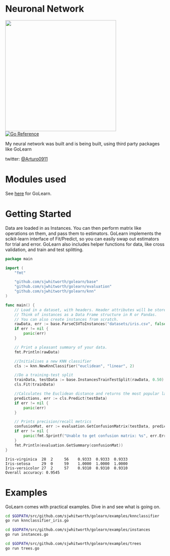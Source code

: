 Neuronal Network
=======

<img src="https://miro.medium.com/max/2310/1*Z5FdBMXzl5PGHt8AVfslcw.gif" width=350><br>
[![Go Reference](https://pkg.go.dev/badge/github.com/sjwhitworth/golearn.svg)](https://pkg.go.dev/github.com/sjwhitworth/golearn)


My neural network was built and is being built, using third party packages like GoLearn

twitter: [@Arturo0911](https://twitter.com/DevTuron)

Modules used
=======

See [here](https://github.com/sjwhitworth/golearn) for GoLearn.

Getting Started
=======

Data are loaded in as Instances. You can then perform matrix like operations on them, and pass them to estimators.
GoLearn implements the scikit-learn interface of Fit/Predict, so you can easily swap out estimators for trial and error.
GoLearn also includes helper functions for data, like cross validation, and train and test splitting.

```go
package main

import (
	"fmt"

	"github.com/sjwhitworth/golearn/base"
	"github.com/sjwhitworth/golearn/evaluation"
	"github.com/sjwhitworth/golearn/knn"
)

func main() {
	// Load in a dataset, with headers. Header attributes will be stored.
	// Think of instances as a Data Frame structure in R or Pandas.
	// You can also create instances from scratch.
	rawData, err := base.ParseCSVToInstances("datasets/iris.csv", false)
	if err != nil {
		panic(err)
	}

	// Print a pleasant summary of your data.
	fmt.Println(rawData)

	//Initialises a new KNN classifier
	cls := knn.NewKnnClassifier("euclidean", "linear", 2)

	//Do a training-test split
	trainData, testData := base.InstancesTrainTestSplit(rawData, 0.50)
	cls.Fit(trainData)

	//Calculates the Euclidean distance and returns the most popular label
	predictions, err := cls.Predict(testData)
	if err != nil {
		panic(err)
	}

	// Prints precision/recall metrics
	confusionMat, err := evaluation.GetConfusionMatrix(testData, predictions)
	if err != nil {
		panic(fmt.Sprintf("Unable to get confusion matrix: %s", err.Error()))
	}
	fmt.Println(evaluation.GetSummary(confusionMat))
}
```

```
Iris-virginica	28	2	  56	0.9333	0.9333  0.9333
Iris-setosa	    29	0	  59	1.0000  1.0000	1.0000
Iris-versicolor	27	2	  57	0.9310	0.9310  0.9310
Overall accuracy: 0.9545
```

Examples
========

GoLearn comes with practical examples. Dive in and see what is going on.

```bash
cd $GOPATH/src/github.com/sjwhitworth/golearn/examples/knnclassifier
go run knnclassifier_iris.go
```
```bash
cd $GOPATH/src/github.com/sjwhitworth/golearn/examples/instances
go run instances.go
```
```bash
cd $GOPATH/src/github.com/sjwhitworth/golearn/examples/trees
go run trees.go
```
